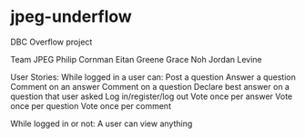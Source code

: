 # jpeg-underflow
DBC Overflow project

Team JPEG
Philip Cornman
Eitan Greene
Grace Noh
Jordan Levine

User Stories:
While logged in a user can:
Post a question
Answer a question
Comment on an answer
Comment on a question
Declare best answer on a question that user asked
Log in/register/log out
Vote once per answer
Vote once per question
Vote once per comment

While logged in or not:
A user can view anything

